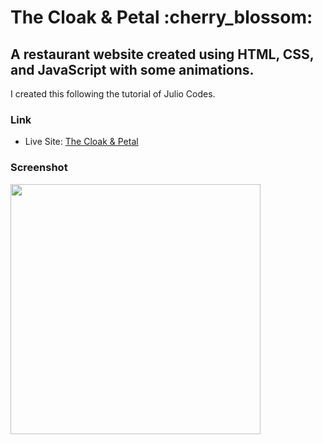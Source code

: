 <h1>The Cloak & Petal :cherry_blossom:</h1>

<h2>A restaurant website created using HTML, CSS, and JavaScript with some animations.</h2>

<p> I created this following the tutorial of Julio Codes.</p>

### Link

- Live Site: [The Cloak & Petal]()

### Screenshot

<img src="screenshots/.png" width="400">
